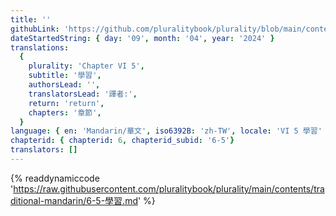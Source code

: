 ```yaml
---
title: ''
githubLink: 'https://github.com/pluralitybook/plurality/blob/main/contents/traditional-mandarin/6-4-學習.md'
dateStartedString: { day: '09', month: '04', year: '2024' }
translations:
  {
    plurality: 'Chapter VI 5',
    subtitle: '學習',
    authorsLead: '',
    translatorsLead: '譯者:',
    return: 'return',
    chapters: '章節',
  }
language: { en: 'Mandarin/華文', iso6392B: 'zh-TW', locale: 'VI 5 學習' }
chapterid: { chapterid: 6, chapterid_subid: '6-5'}
translators: []
---
```

{% readdynamiccode 'https://raw.githubusercontent.com/pluralitybook/plurality/main/contents/traditional-mandarin/6-5-學習.md' %}
